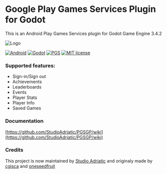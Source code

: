 # Google Play Games Services Plugin for Godot 
This is an Android Play Games Services plugin for Godot Game Engine 3.4.2

![Logo](https://repository-images.githubusercontent.com/398548770/6d15b878-3804-457d-933a-200be98927ec)

[![Android](https://img.shields.io/badge/Platform-Android-brightgreen.svg)](https://developer.android.com)
[![Godot](https://img.shields.io/badge/Godot%20Engine-3.4.2-blue.svg)](https://github.com/godotengine/godot/)
[![PGS](https://img.shields.io/badge/Play%20Games%20Services-21.0.0-green.svg)](https://developers.google.com/games/services/android/quickstart)
[![MIT license](https://img.shields.io/badge/License-MIT-yellowgreen.svg)](https://lbesson.mit-license.org/)

### Supported features:
- Sign-in/Sign out
- Achievements
- Leaderboards
- Events
- Player Stats
- Player Info
- Saved Games

### Documentation
[https://github.com/StudioAdriatic/PGSGP/wiki](https://github.com/StudioAdriatic/PGSGP/wiki)


### Credits
This project is now maintained by [Studio Adriatic](https://studioadriatic.com) and originaly made by [cgisca](https://github.com/cgisca/PGSGP) and [oneseedfruit](https://github.com/oneseedfruit/PGSGP)
